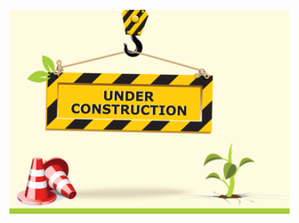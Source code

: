 
![Comming Soon...](https://github.com/Dimple1423/Dimple1423.github.io/blob/main/images/under.gif?raw=true)
